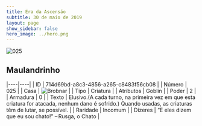 ```yaml
---
title: Era da Ascensão
subtitle: 30 de maio de 2019
layout: page
show_sidebar: false
hero_image: ../hero.png
---
```


![025](https://cdn.keyforgegame.com/media/card_front/pt/435_025_5GJXFXP9GVJ2_pt.png)

## Maulandrinho

|----|----|
| ID | 714d69bd-a8c3-4856-a265-c8483f56cb08 |
| Número | 025 |
| Casa | ![Brobnar](https://archonarcana.com/images/thumb/e/e0/Brobnar.png/22px-Brobnar.png "Brobnar") |
| Tipo | Criatura |
| Atributos | Goblin |
| Poder | 2 |
| Armadura | 0 |
| Texto | Elusivo.(A cada turno, na primeira vez em que esta criatura for atacada, nenhum dano é sofrido.) Quando usadas, as criaturas têm de lutar, se possível. |
| Raridade | Incomum |
| Dizeres | “E eles dizem que eu sou chato!” – Rusga, o Chato |
